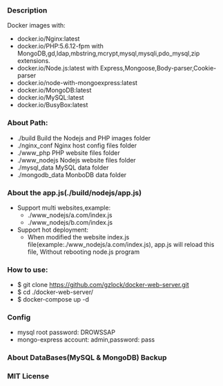 ### Description
Docker images with:
- docker.io/Nginx:latest
- docker.io/PHP:5.6.12-fpm with MongoDB,gd,ldap,mbstring,mcrypt,mysql,mysqli,pdo_mysql,zip extensions.
- docker.io/Node.js:latest with Express,Mongoose,Body-parser,Cookie-parser
- docker.io/node-with-mongoexpress:latest
- docker.io/MongoDB:latest
- docker.io/MySQL:latest
- docker.io/BusyBox:latest

### About Path:
- ./build						Build the Nodejs and PHP images folder
- ./nginx_conf			Nginx host config files folder
- ./www_php					PHP website files folder
- ./www_nodejs			Nodejs website files folder
- ./mysql_data			MySQL data folder
- ./mongodb_data		MonboDB data folder

### About the app.js(./build/nodejs/app.js)
* Support multi websites,example:
  * ./www_nodejs/a.com/index.js
  * ./www_nodejs/b.com/index.js
* Support hot deployment:
  * When modified the website index.js file(example:./www_nodejs/a.com/index.js), app.js will reload this file, Without rebooting node.js program

### How to use:
- $ git clone https://github.com/gzlock/docker-web-server.git
- $ cd ./docker-web-server/
- $ docker-compose up -d

### Config
- mysql root password: DROWSSAP
- mongo-express account: admin,password: pass

### About DataBases(MySQL & MongoDB) Backup


### MIT License
